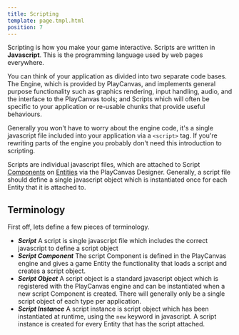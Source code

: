 ```yaml
---
title: Scripting
template: page.tmpl.html
position: 7
---
```


Scripting is how you make your game interactive. Scripts are written in **Javascript**. This is the programming language used by web pages everywhere.

You can think of your application as divided into two separate code bases. The Engine, which is provided by PlayCanvas, and implements general purpose functionality such as graphics rendering, input handling, audio, and the interface to the PlayCanvas tools; and Scripts which will often be specific to your application or re-usable chunks that provide useful behaviours.

Generally you won't have to worry about the engine code, it's a single javascript file included into your application via a `<script>` tag. If you're rewriting parts of the engine you probably don't need this introduction to scripting.

Scripts are individual javascript files, which are attached to Script [Components][components] on [Entities][entities] via the PlayCanvas Designer. Generally, a script file should define a single javascript object which is instantiated once for each Entity that it is attached to.

## Terminology

First off, lets define a few pieces of terminology.

* ***Script*** A script is single javascript file which includes the correct javascript to define a script object
* ***Script Component*** The script Component is defined in the PlayCanvas engine and gives a game Entity the functionality that loads a script and creates a script object.
* ***Script Object*** A script object is a standard javascript object which is registered with the PlayCanvas engine and can be instantiated when a new script Component is created. There will generally only be a single script object of each type per application.
* ***Script Instance*** A script instance is script object which has been instantiated at runtime, using the `new` keyword in javascript. A script instance is created for every Entity that has the script attached.

[application_context]: /engine/api/stable
[components]: /user-manual#gizmo
[entities]: /user-manual#entities
